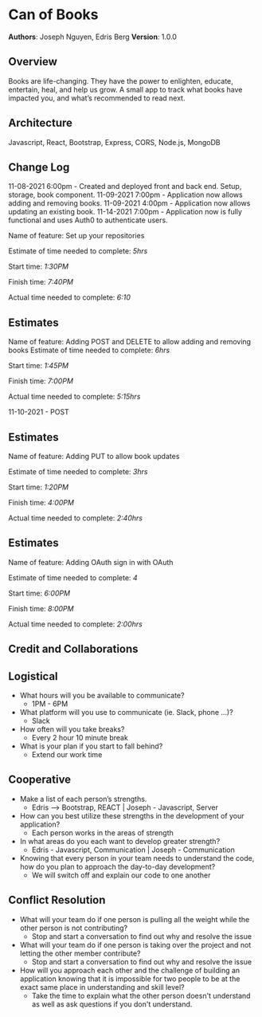 # Can of Books

**Authors**:  Joseph Nguyen, Edris Berg
**Version**: 1.0.0 

## Overview
<!-- Provide a high level overview of what this application is and why you are building it, beyond the fact that it's an assignment for this class. (i.e. What's your problem domain?) -->
Books are life-changing. They have the power to enlighten, educate, entertain, heal, and help us grow. A small app to track what books have impacted you, and what’s recommended to read next.

## Architecture
<!-- Provide a detailed description of the application design. What technologies (languages, libraries, etc) you're using, and any other relevant design information. -->
Javascript, React, Bootstrap, Express, CORS, Node.js, MongoDB 

## Change Log
<!-- Use this area to document the iterative changes made to your application as each feature is successfully implemented. Use time stamps. Here's an example:

01-01-2001 4:59pm - Application now has a fully-functional express server, with a GET route for the location resource. -->
11-08-2021 6:00pm - Created and deployed front and back end. Setup, storage, book component.
11-09-2021 7:00pm - Application now allows adding and removing books.
11-09-2021 4:00pm - Application now allows updating an existing book. 
11-14-2021 7:00pm - Application now is fully functional and uses Auth0 to authenticate users.
<!-- See below -->
Name of feature: Set up your repositories

Estimate of time needed to complete: _5hrs_

Start time: _1:30PM_

Finish time: _7:40PM_

Actual time needed to complete: _6:10_


## Estimates
<!-- See below -->
Name of feature: Adding POST and DELETE to allow adding and removing books
Estimate of time needed to complete: _6hrs_

Start time: _1:45PM_

Finish time: _7:00PM_

Actual time needed to complete: _5:15hrs_

11-10-2021 - POST

## Estimates
<!-- See below -->
Name of feature: Adding PUT to allow book updates

Estimate of time needed to complete: _3hrs_

Start time: _1:20PM_

Finish time: _4:00PM_

Actual time needed to complete: _2:40hrs_

## Estimates
<!-- See below -->
Name of feature: Adding OAuth sign in with OAuth

Estimate of time needed to complete: _4_

Start time: _6:00PM_

Finish time: _8:00PM_

Actual time needed to complete: _2:00hrs_


## Credit and Collaborations
<!-- Give credit (and a link) to other people or resources that helped you build this application. -->
## Logistical
 - What hours will you be available to communicate?
    - 1PM - 6PM
 - What platform will you use to communicate (ie. Slack, phone …)?
    - Slack
 - How often will you take breaks?
    - Every 2 hour 10 minute break
 - What is your plan if you start to fall behind?
    - Extend our work time

## Cooperative
 - Make a list of each person’s strengths.
    - Edris --> Bootstrap, REACT | Joseph - Javascript, Server 
 - How can you best utilize these strengths in the development of your application?
    - Each person works in the areas of strength
 - In what areas do you each want to develop greater strength?
    - Edris - Javascript, Communication | Joseph - Communication
 - Knowing that every person in your team needs to understand the code, how do you plan to approach the day-to-day development?
    - We will switch off and explain our code to one another

## Conflict Resolution
 - What will your team do if one person is pulling all the weight while the other person is not contributing?
    - Stop and start a conversation to find out why and resolve the issue
 - What will your team do if one person is taking over the project and not letting the other member contribute?
    - Stop and start a conversation to find out why and resolve the issue
 - How will you approach each other and the challenge of building an application knowing that it is impossible for two people to be at the exact same place in understanding and skill level?
    - Take the time to explain what the other person doesn't understand as well as ask questions if you don't understand.
